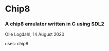 # Chip8
### A chip8 emulator written in C using SDL2
Olle Logdahl, 14 August 2020

uses:
chip8 <rom>

